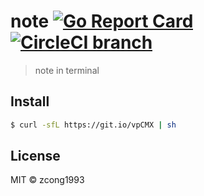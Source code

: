 # note [![Go Report Card](https://goreportcard.com/badge/github.com/zcong1993/note)](https://goreportcard.com/report/github.com/zcong1993/note) [![CircleCI branch](https://img.shields.io/circleci/project/github/zcong1993/note/master.svg)](https://circleci.com/gh/zcong1993/note/tree/master)

> note in terminal

## Install

```sh
$ curl -sfL https://git.io/vpCMX | sh
```

## License

MIT &copy; zcong1993

